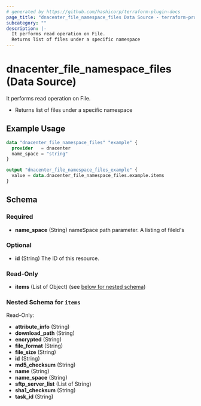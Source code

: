 ```yaml
---
# generated by https://github.com/hashicorp/terraform-plugin-docs
page_title: "dnacenter_file_namespace_files Data Source - terraform-provider-dnacenter"
subcategory: ""
description: |-
  It performs read operation on File.
  Returns list of files under a specific namespace
---
```


# dnacenter_file_namespace_files (Data Source)

It performs read operation on File.

- Returns list of files under a specific namespace

## Example Usage

```terraform
data "dnacenter_file_namespace_files" "example" {
  provider   = dnacenter
  name_space = "string"
}

output "dnacenter_file_namespace_files_example" {
  value = data.dnacenter_file_namespace_files.example.items
}
```

<!-- schema generated by tfplugindocs -->
## Schema

### Required

- **name_space** (String) nameSpace path parameter. A listing of fileId's

### Optional

- **id** (String) The ID of this resource.

### Read-Only

- **items** (List of Object) (see [below for nested schema](#nestedatt--items))

<a id="nestedatt--items"></a>
### Nested Schema for `items`

Read-Only:

- **attribute_info** (String)
- **download_path** (String)
- **encrypted** (String)
- **file_format** (String)
- **file_size** (String)
- **id** (String)
- **md5_checksum** (String)
- **name** (String)
- **name_space** (String)
- **sftp_server_list** (List of String)
- **sha1_checksum** (String)
- **task_id** (String)


